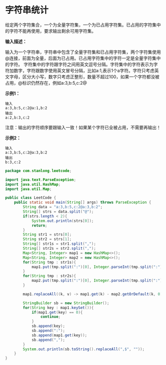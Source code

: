 # 字符串统计

给定两个字符集合，一个为全量字符集，一个为已占用字符集。已占用的字符集中的字符不能再使用，要求输出剩余可用字符集。

**输入描述：**

输入为一个字符串，字符串中包含了全量字符集和已占用字符集，两个字符集使用@连接，前面为全量，后面为已占用。已占用字符集中的字符一定是全量字符集中的字符。
字符集中的字符跟字符之间用英文逗号分隔。字符集中的字符表示为字符加数字，字符跟数字使用英文冒号分隔，比如a:1,表示1个a字符。字符只考虑英文字母，区分大小写，数字只考虑正整形，数量不超过100，如果一个字符都没被占用，@标识仍然存在，例如a:3,b:5,c:2@

**示例1：**

```
输入
a:3,b:5,c:2@a:1,b:2
输出
a:2,b:3,c:2
```

注意：输出的字符顺序要跟输入一致！如果某个字符已全被占用，不需要再输出！

**示例2：**

```
输入
a:3,b:5,c:2@a:3,b:2
输出
b:3,c:2
```

```java
package com.stanlong.leetcode;

import java.text.ParseException;
import java.util.HashMap;
import java.util.Map;

public class LeetCode {
    public static void main(String[] args) throws ParseException {
        String data = "a:3,b:5,c:2@a:3,b:2";
        String[] strs = data.split("@");
        if(strs.length < 2){
            System.out.println(strs[0]);
            return;
        }
        String str1 = strs[0];
        String str2 = strs[1];
        String[] str1s = str1.split(",");
        String[] str2s = str2.split(",");
        Map<String, Integer> map1 = new HashMap<>();
        Map<String, Integer> map2 = new HashMap<>();
        for(String tmp : str1s){
            map1.put(tmp.split(":")[0], Integer.parseInt(tmp.split(":")[1]));
        }
        for(String tmp : str2s){
            map2.put(tmp.split(":")[0], Integer.parseInt(tmp.split(":")[1]));
        }

        map1.replaceAll((k, v) -> map1.get(k) - map2.getOrDefault(k, 0));

        StringBuilder sb = new StringBuilder();
        for(String key : map1.keySet()){
            if(map1.get(key) == 0){
                continue;
            }
            sb.append(key);
            sb.append(":");
            sb.append(map1.get(key));
            sb.append(",");
        }
        System.out.println(sb.toString().replaceAll(",$", ""));
    }
}
```

